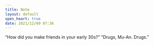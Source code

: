 ```yaml
---
title: Note
layout: default
open_heart: true
date: 2021/12/09 07:36
---
```


“How did you make friends in your early 30s?” “Drugs, Mu-An. Drugs.”
